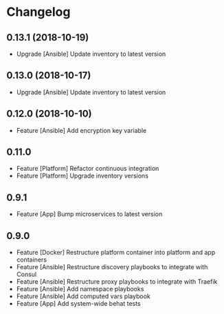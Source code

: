 # Changelog

## 0.13.1 (2018-10-19)

- Upgrade [Ansible] Update inventory to latest version

## 0.13.0 (2018-10-17)

- Upgrade [Ansible] Update inventory to latest version

## 0.12.0 (2018-10-10)

- Feature [Ansible] Add encryption key variable

## 0.11.0

- Feature [Platform] Refactor continuous integration
- Feature [Platform] Upgrade inventory versions

## 0.9.1

- Feature [App] Bump microservices to latest version

## 0.9.0

- Feature [Docker] Restructure platform container into platform and app containers
- Feature [Ansible] Restructure discovery playbooks to integrate with Consul
- Feature [Ansible] Restructure proxy playbooks to integrate with Traefik
- Feature [Ansible] Add namespace playbooks
- Feature [Ansible] Add computed vars playbook
- Feature [App] Add system-wide behat tests
